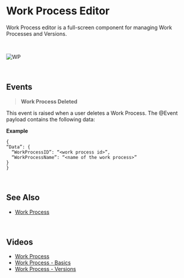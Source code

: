 # Work Process Editor

Work Process editor is a full-screen component for managing Work Processes and Versions.

<br/>

![WP](https://profitbasedocs.blob.core.windows.net/images/workprocess2.png)

<br/>


## Events



>**Work Process Deleted**

This event is raised when a user deletes a Work Process. The @Event payload contains the following data:
<br/>

**Example**

```
{
“Data”: {
  “WorkProcessID”: “<work process id>”,
  “WorkProcessName”: “<name of the work process>”
}
}
```




<br/>

## See Also  

* [Work Process](../../workprocess.md)

<br/>

## Videos

* [Work Process](../../../videos/workprocess.md)
* [Work Process - Basics](https://profitbasedocs.blob.core.windows.net/videos/Work%20Process%20-%20Basics.mp4)
* [Work Process - Versions](https://profitbasedocs.blob.core.windows.net/videos/Work%20Process%20Versions.mp4)

<br/>


